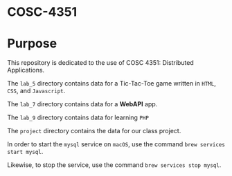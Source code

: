 # COSC-4351

# Purpose

This repository is dedicated to the use of COSC 4351: Distributed Applications.

The `lab_5` directory contains data for a Tic-Tac-Toe game written in `HTML`, `CSS`, and `Javascript`.

The `lab_7` directory contains data for a **WebAPI** app.

The `lab_9` directory contains data for learning `PHP`

The `project` directory contains the data for our class project.

In order to start the `mysql` service on `macOS`, use the command `brew services start mysql`.

Likewise, to stop the service, use the command `brew services stop mysql`.

